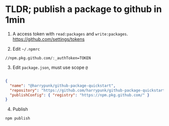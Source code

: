 # TLDR; publish a package to github in 1min
1. A access token with ```read:packages``` and ```write:packages```.  
https://github.com/settings/tokens

2. Edit ```~/.npmrc```  
```
//npm.pkg.github.com/:_authToken=TOKEN
```
3. Edit ```package.json```, must use scope ```@```  
```json

{
  "name": "@harrypunk/github-package-quickstart",
  "repository": "https://github.com/harrypunk/github-package-quickstart",
  "publishConfig": { "registry": "https://npm.pkg.github.com/" }
}

```
4. Publish
```bash
npm publish
```
